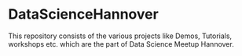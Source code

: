 # DataScienceHannover
This repository consists of the various projects like Demos, Tutorials, workshops etc. which are the part of Data Science Meetup Hannover.
